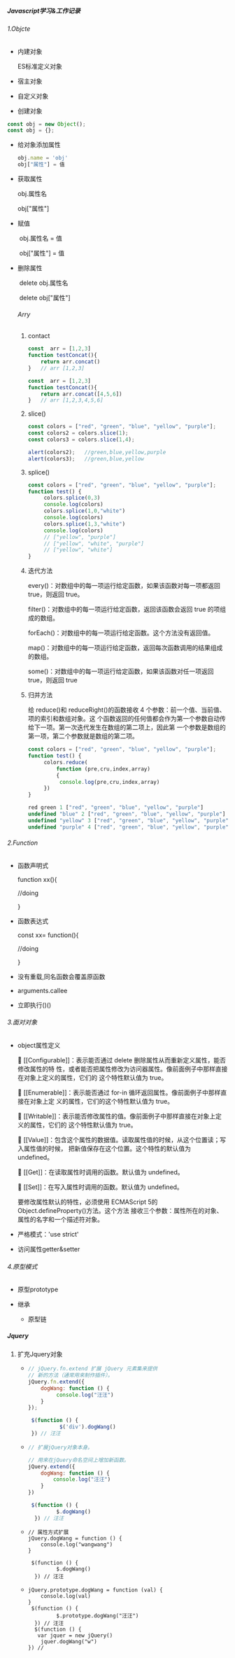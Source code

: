 ##### Javascript学习&工作记录

###### 1.Objcte

- 内建对象

  ES标准定义对象

- 宿主对象

- 自定义对象

-   创建对象

  ```javascript
  const obj = new Object();
  const obj = {};
  ```

- 给对象添加属性

  ```javascript
  obj.name = 'obj'
  obj["属性"] = 值
  ```

- 获取属性

     obj.属性名

    obj["属性"] 

- 赋值

  ​    obj.属性名 = 值

  ​    obj["属性"]  = 值 

- 删除属性

  ​	delete obj.属性名

  ​	delete obj["属性"] 
  
  ###### Arry
  
  1. contact
  
     ```javascript
     const  arr = [1,2,3]
     function testConcat(){
         return arr.concat()
     }   // arr [1,2,3]
     
     const  arr = [1,2,3]
     function testConcat(){
         return arr.concat([4,5,6])
     }   // arr [1,2,3,4,5,6]
     ```
  
  2. slice()
  
     ```javascript
     const colors = ["red", "green", "blue", "yellow", "purple"]; 
     const colors2 = colors.slice(1); 
     const colors3 = colors.slice(1,4);
     
     alert(colors2);   //green,blue,yellow,purple 
     alert(colors3);   //green,blue,yellow
     ```
  
  3. splice()
  
     ```javascript
     const colors = ["red", "green", "blue", "yellow", "purple"];
     function test() {
          colors.splice(0,3)
          console.log(colors)
          colors.splice(1,0,"white")
          console.log(colors)
          colors.splice(1,3,"white")
          console.log(colors)
          // ["yellow", "purple"]
          // ["yellow", "white", "purple"]
          // ["yellow", "white"]
     }
     ```
  
  4. 迭代方法
  
     every()：对数组中的每一项运行给定函数，如果该函数对每一项都返回 true，则返回 true。
  
      filter()：对数组中的每一项运行给定函数，返回该函数会返回 true 的项组成的数组。
  
     forEach()：对数组中的每一项运行给定函数。这个方法没有返回值。 
  
     map()：对数组中的每一项运行给定函数，返回每次函数调用的结果组成的数组。
  
     some()：对数组中的每一项运行给定函数，如果该函数对任一项返回 true，则返回 true
  
  5. 归并方法 
  
     给 reduce()和 reduceRight()的函数接收 4 个参数：前一个值、当前值、项的索引和数组对象。这 个函数返回的任何值都会作为第一个参数自动传给下一项。第一次迭代发生在数组的第二项上，因此第 一个参数是数组的第一项，第二个参数就是数组的第二项。
  
     ```javascript
     const colors = ["red", "green", "blue", "yellow", "purple"];
     function test() {
          colors.reduce(
              function (pre,cru,index,array)
              {
               console.log(pre,cru,index,array)
          })
     }
     
     red green 1 ["red", "green", "blue", "yellow", "purple"]
     undefined "blue" 2 ["red", "green", "blue", "yellow", "purple"]
     undefined "yellow" 3 ["red", "green", "blue", "yellow", "purple"]
     undefined "purple" 4 ["red", "green", "blue", "yellow", "purple"]
     ```

###### 2.Function

- 函数声明式

  function xx(){

     //doing

  }

- 函数表达式

  const xx= function(){

    //doing

  }

- 没有重载,同名函数会覆盖原函数

- arguments.callee

- 立即执行()()

###### 3.面对对象  

- object属性定义

   [[Configurable]]：表示能否通过 delete 删除属性从而重新定义属性，能否修改属性的特 性，或者能否把属性修改为访问器属性。像前面例子中那样直接在对象上定义的属性，它们的 这个特性默认值为 true。

   [[Enumerable]]：表示能否通过 for-in 循环返回属性。像前面例子中那样直接在对象上定 义的属性，它们的这个特性默认值为 true。 

   [[Writable]]：表示能否修改属性的值。像前面例子中那样直接在对象上定义的属性，它们的 这个特性默认值为 true。 

   [[Value]]：包含这个属性的数据值。读取属性值的时候，从这个位置读；写入属性值的时候， 把新值保存在这个位置。这个特性的默认值为 undefined。

   [[Get]]：在读取属性时调用的函数。默认值为 undefined。 

   [[Set]]：在写入属性时调用的函数。默认值为 undefined。 

  要修改属性默认的特性，必须使用 ECMAScript 5的 Object.defineProperty()方法。这个方法 接收三个参数：属性所在的对象、属性的名字和一个描述符对象。

- 严格模式：'use strict'

- 访问属性getter&setter

###### 4.原型模式

- 原型prototype

- 继承

  - 原型链

    
  
  
  

##### Jquery

1. 扩充Jquery对象

   - ```javascript
     // jQuery.fn.extend 扩展 jQuery 元素集来提供
     // 新的方法（通常用来制作插件）。
     jQuery.fn.extend({
         dogWang: function () {
              console.log("汪汪")
         }
     });
     
      $(function () {
               $('div').dogWang()
      }) // 汪汪
     ```

   - ```javascript
     // 扩展jQuery对象本身。
     
     // 用来在jQuery命名空间上增加新函数。
     jQuery.extend({
         dogWang: function () {
             console.log("汪汪")
         }
     })
     
      $(function () {
              $.dogWang()
       }) // 汪汪
     ```

   - ```
     // 属性方式扩展
     jQuery.dogWang = function () {
         console.log("wangwang")
     }
     
      $(function () {
              $.dogWang()
       }) // 汪汪
     ```

   - ```
     jQuery.prototype.dogWang = function (val) {
         console.log(val)
     }
      $(function () {
              $.prototype.dogWang("汪汪")
       }) // 汪汪
       $(function () {
        var jquer = new jQuery()
         jquer.dogWang("w")
     }) // 
     ```

     

